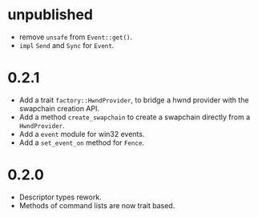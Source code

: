 # unpublished
- remove `unsafe` from `Event::get()`.
- `impl` `Send` and `Sync` for `Event`.

# 0.2.1
- Add a trait `factory::HwndProvider`, to bridge a hwnd provider with the swapchain creation API.
- Add a method `create_swapchain` to create a swapchain directly from a `HwndProvider`.
- Add a `event` module for win32 events.
- Add a `set_event_on` method for `Fence`.

# 0.2.0
- Descriptor types rework.
- Methods of command lists are now trait based.
